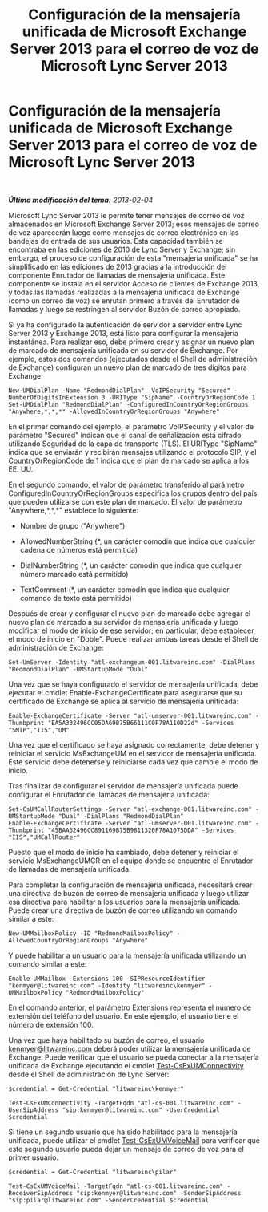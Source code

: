 ﻿---
title: Configuración de la mensajería unificada de Microsoft Exchange Server 2013 para el correo de voz de Microsoft Lync Server 2013
TOCTitle: Configuración de la mensajería unificada de Microsoft Exchange Server 2013 para el correo de voz de Microsoft Lync Server 2013
ms:assetid: 1be9c4f4-fd8e-4d64-9798-f8737b12e2ab
ms:mtpsurl: https://technet.microsoft.com/es-es/library/JJ687983(v=OCS.15)
ms:contentKeyID: 49888908
ms.date: 01/07/2017
mtps_version: v=OCS.15
ms.translationtype: HT
---

# Configuración de la mensajería unificada de Microsoft Exchange Server 2013 para el correo de voz de Microsoft Lync Server 2013

 

_**Última modificación del tema:** 2013-02-04_

Microsoft Lync Server 2013 le permite tener mensajes de correo de voz almacenados en Microsoft Exchange Server 2013; esos mensajes de correo de voz aparecerán luego como mensajes de correo electrónico en las bandejas de entrada de sus usuarios. Esta capacidad también se encontraba en las ediciones de 2010 de Lync Server y Exchange; sin embargo, el proceso de configuración de esta "mensajería unificada" se ha simplificado en las ediciones de 2013 gracias a la introducción del componente Enrutador de llamadas de mensajería unificada. Este componente se instala en el servidor Acceso de clientes de Exchange 2013, y todas las llamadas realizadas a la mensajería unificada de Exchange (como un correo de voz) se enrutan primero a través del Enrutador de llamadas y luego se restringen al servidor Buzón de correo apropiado.

Si ya ha configurado la autenticación de servidor a servidor entre Lync Server 2013 y Exchange 2013, está listo para configurar la mensajería instantánea. Para realizar eso, debe primero crear y asignar un nuevo plan de marcado de mensajería unificada en su servidor de Exchange. Por ejemplo, estos dos comandos (ejecutados desde el Shell de administración de Exchange) configuran un nuevo plan de marcado de tres dígitos para Exchange:

    New-UMDialPlan -Name "RedmondDialPlan" -VoIPSecurity "Secured" -NumberOfDigitsInExtension 3 -URIType "SipName" -CountryOrRegionCode 1
    Set-UMDialPlan "RedmondDialPlan" -ConfiguredInCountryOrRegionGroups "Anywhere,*,*,*" -AllowedInCountryOrRegionGroups "Anywhere"

En el primer comando del ejemplo, el parámetro VoIPSecurity y el valor de parámetro "Secured" indican que el canal de señalización está cifrado utilizando Seguridad de la capa de transporte (TLS). El URIType "SipName" indica que se enviarán y recibirán mensajes utilizando el protocolo SIP, y el CountryOrRegionCode de 1 indica que el plan de marcado se aplica a los EE. UU.

En el segundo comando, el valor de parámetro transferido al parámetro ConfiguredInCountryOrRegionGroups especifica los grupos dentro del país que pueden utilizarse con este plan de marcado. El valor de parámetro "Anywhere,\*,\*,\*" establece lo siguiente:

  - Nombre de grupo ("Anywhere")

  - AllowedNumberString (\*, un carácter comodín que indica que cualquier cadena de números está permitida)

  - DialNumberString (\*, un carácter comodín que indica que cualquier número marcado está permitido)

  - TextComment (\*, un carácter comodín que indica que cualquier comando de texto está permitido)

Después de crear y configurar el nuevo plan de marcado debe agregar el nuevo plan de marcado a su servidor de mensajería unificada y luego modificar el modo de inicio de ese servidor; en particular, debe establecer el modo de inicio en "Doble". Puede realizar ambas tareas desde el Shell de administración de Exchange:

    Set-UmServer -Identity "atl-exchangeum-001.litwareinc.com" -DialPlans "RedmondDialPlan" -UMStartupMode "Dual"

Una vez que se haya configurado el servidor de mensajería unificada, debe ejecutar el cmdlet Enable-ExchangeCertificate para asegurarse que su certificado de Exchange se aplica al servicio de mensajería unificada:

    Enable-ExchangeCertificate -Server "atl-umserver-001.litwareinc.com" -Thumbprint "EA5A332496CC05DA69B75B66111C0F78A110D22d" -Services "SMTP","IIS","UM"

Una vez que el certificado se haya asignado correctamente, debe detener y reiniciar el servicio MsExchangeUM en el servidor de mensajería unificada. Este servicio debe detenerse y reiniciarse cada vez que cambie el modo de inicio.

Tras finalizar de configurar el servidor de mensajería unificada puede configurar el Enrutador de llamadas de mensajería unificada:

    Set-CsUMCallRouterSettings -Server "atl-exchange-001.litwareinc.com" -UMStartupMode "Dual" -DialPlans "RedmondDialPlan" 
    Enable-ExchangeCertificate -Server "atl-umserver-001.litwareinc.com" -Thumbprint "45BAA32496CC891169B75B9811320F78A1075DDA" -Services "IIS","UMCallRouter"

Puesto que el modo de inicio ha cambiado, debe detener y reiniciar el servicio MsExchangeUMCR en el equipo donde se encuentre el Enrutador de llamadas de mensajería unificada.

Para completar la configuración de mensajería unificada, necesitará crear una directiva de buzón de correo de mensajería unificada y luego utilizar esa directiva para habilitar a los usuarios para la mensajería unificada. Puede crear una directiva de buzón de correo utilizando un comando similar a este:

    New-UMMailboxPolicy -ID "RedmondMailboxPolicy" -AllowedCountryOrRegionGroups "Anywhere"

Y puede habilitar a un usuario para la mensajería unificada utilizando un comando similar a este:

    Enable-UMMailbox -Extensions 100 -SIPResourceIdentifier "kenmyer@litwareinc.com" -Identity "litwareinc\kenmyer" -UMMailboxPolicy "RedmondMailboxPolicy"

En el comando anterior, el parámetro Extensions representa el número de extensión del teléfono del usuario. En este ejemplo, el usuario tiene el número de extensión 100.

Una vez que haya habilitado su buzón de correo, el usuario kenmyer@litwareinc.com deberá poder utilizar la mensajería unificada de Exchange. Puede verificar que el usuario se pueda conectar a la mensajería unificada de Exchange ejecutando el cmdlet [Test-CsExUMConnectivity](test-csexumconnectivity.md) desde el Shell de administración de Lync Server:

    $credential = Get-Credential "litwareinc\kenmyer"
    
    Test-CsExUMConnectivity -TargetFqdn "atl-cs-001.litwareinc.com" -UserSipAddress "sip:kenmyer@litwareinc.com" -UserCredential $credential

Si tiene un segundo usuario que ha sido habilitado para la mensajería unificada, puede utilizar el cmdlet [Test-CsExUMVoiceMail](test-csexumvoicemail.md) para verificar que este segundo usuario pueda dejar un mensaje de correo de voz para el primer usuario.

    $credential = Get-Credential "litwareinc\pilar"
    
    Test-CsExUMVoiceMail -TargetFqdn "atl-cs-001.litwareinc.com" -ReceiverSipAddress "sip:kenmyer@litwareinc.com" -SenderSipAddress "sip:pilar@litwareinc.com" -SenderCredential $credential

